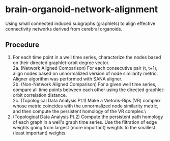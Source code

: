 # brain-organoid-network-alignment
Using small connected induced subgraphs (graphlets) to align effective connectivity networks derived from cerebral organoids.

## Procedure
1. For each time point in a well time series, characterize the nodes based on their directed graphlet-orbit degree vector.\
2a. (Network Aligned Comparison) For each consecutive pair (t, t+1), align nodes based on unnormalized version of node similarity metric. Aligner algorithm was performed with SANA aligner.\
2b. (Non-Network Aligned Comparison) For a given well time series, compare all time points between each other using the directed graphlet-orbit correlation distance.\
2c. (Topological Data Analysis Pt.1) Make a Vietoris-Rips (VR) complex whose metric coincides with the unnormalized node similarity metric, and then compute the persistent homology of the VR complex.\
3. (Topological Data Analysis Pt.2) Compute the persistent path homology of each graph in a well's graph time series. Use the filtration of edge weights going from largest (more important) weights to the smallest (least important) weights.
